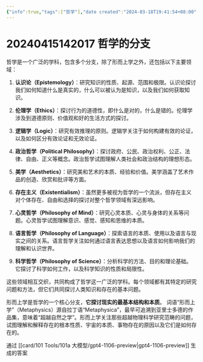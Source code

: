 ```yaml
---
{"info":true,"tags":["哲学"],"date created":"2024-03-18T19:41:54+08:00","date modified":"2024-04-15T18:47:38+08:00","dg-publish":true,"aliases":[],"permalink":"/card/20240415142017 哲学的分支/","dgPassFrontmatter":true,"noteIcon":"2","created":"2024-03-18T19:41:54+08:00","updated":"2024-04-15T18:47:38+08:00"}
---
```



# 20240415142017 哲学的分支

哲学是一个广泛的学科，包含多个分支，除了形而上学之外，还包括以下主要领域：

1. **认识论（Epistemology）**：研究知识的性质、起源、范围和极限。认识论探讨我们如何知道什么是真实的，什么可以被认为是知识，以及我们如何获取知识。

2. **伦理学（Ethics）**：探讨行为的道德性，即什么是对的，什么是错的。伦理学涉及到道德原则、价值观和好的生活方式的探讨。

3. **逻辑学（Logic）**：研究有效推理的原则。逻辑学关注于如何构建有效的论证，以及如何区分有效论证和无效论证。

4. **政治哲学（Political Philosophy）**：探讨政府、公民、政治权利、公正、法律、自由、正义等概念。政治哲学试图理解人类社会和政治结构的理想形态。

5. **美学（Aesthetics）**：研究美和艺术的本质、经验和价值。美学涵盖了艺术作品的创造、欣赏和批评等方面。

6. **存在主义（Existentialism）**：虽然更多被视为哲学的一个流派，但存在主义对个体存在、自由和选择的探讨对整个哲学领域有深远影响。

7. **心灵哲学（Philosophy of Mind）**：研究心灵本质、心灵与身体的关系等问题。心灵哲学试图理解意识、感觉、感知和思维的本质。

8. **语言哲学（Philosophy of Language）**：探索语言的本质、使用以及语言与现实之间的关系。语言哲学关注如何通过语言表达思想以及语言如何影响我们的理解和认识世界。

9. **科学哲学（Philosophy of Science）**：分析科学的方法、目的和理论基础。它探讨了科学如何工作，以及科学知识的性质和局限性。

这些领域相互交织，共同构成了哲学这一广泛的学科。每个领域都有其特定的研究问题和方法，但它们共同探讨人类知识和存在的基本问题。

形而上学是哲学的一个核心分支，**它探讨现实的最基本结构和本质**。 词语“形而上学”（Metaphysics）源自拉丁语“Metaphysica”，最早可追溯到亚里士多德的作品集，意味着“超越自然之学”。形而上学关注那些超越物理科学研究范畴的问题，试图理解和解释存在的根本性质、宇宙的本质、事物存在的原因以及它们是如何存在的。


通过 [[card/101 Tools/101a 大模型/gpt4-1106-preview\|gpt4-1106-preview]] 生成的答案
